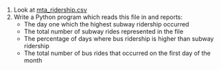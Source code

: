 1. Look at [mta_ridership.csv](mta_ridership.csv)
1. Write a Python program which reads this file in and reports:
   * The day one which the highest subway ridership occurred
   * The total number of subway rides represented in the file
   * The percentage of days where bus ridership is higher than subway ridership
   * The total number of bus rides that occurred on the first day of the month